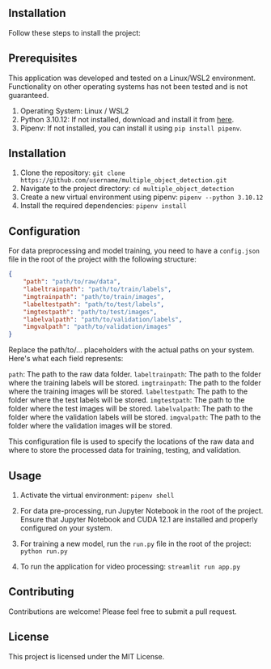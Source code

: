 ## Installation

Follow these steps to install the project:

## Prerequisites

This application was developed and tested on a Linux/WSL2 environment. Functionality on other operating systems has not been tested and is not guaranteed.

1. Operating System: Linux / WSL2
2. Python 3.10.12: If not installed, download and install it from [here](https://www.python.org/downloads/).
3. Pipenv: If not installed, you can install it using `pip install pipenv`.

## Installation

1. Clone the repository: `git clone https://github.com/username/multiple_object_detection.git`
2. Navigate to the project directory: `cd multiple_object_detection`
3. Create a new virtual environment using pipenv: `pipenv --python 3.10.12`
4. Install the required dependencies: `pipenv install`


## Configuration

For data preprocessing and model training, you need to have a `config.json` file in the root of the project with the following structure:

```json
{
    "path": "path/to/raw/data",
    "labeltrainpath": "path/to/train/labels",
    "imgtrainpath": "path/to/train/images",
    "labeltestpath": "path/to/test/labels",
    "imgtestpath": "path/to/test/images",
    "labelvalpath": "path/to/validation/labels",
    "imgvalpath": "path/to/validation/images"
}
```
Replace the path/to/... placeholders with the actual paths on your system. Here's what each field represents:

`path`: The path to the raw data folder.
`labeltrainpath`: The path to the folder where the training labels will be stored.
`imgtrainpath`: The path to the folder where the training images will be stored.
`labeltestpath`: The path to the folder where the test labels will be stored.
`imgtestpath`: The path to the folder where the test images will be stored.
`labelvalpath`: The path to the folder where the validation labels will be stored.
`imgvalpath`: The path to the folder where the validation images will be stored.

This configuration file is used to specify the locations of the raw data and where to store the processed data for training, testing, and validation.

## Usage

1. Activate the virtual environment: `pipenv shell`

2. For data pre-processing, run Jupyter Notebook in the root of the project. Ensure that Jupyter Notebook and CUDA 12.1 are installed and properly configured on your system.

3. For training a new model, run the `run.py` file in the root of the project: `python run.py`

4. To run the application for video processing: `streamlit run app.py`

## Contributing
Contributions are welcome! Please feel free to submit a pull request.

## License
This project is licensed under the MIT License.